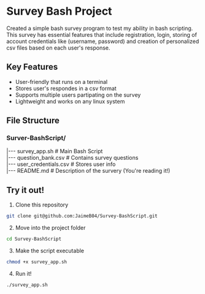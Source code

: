 # Survey Bash Project

Created a simple bash survey program to test my ability in bash scripting. This survey has essential
features that include registration, login, storing of account credentials like (username, password)
and creation of personalized csv files based on each user's response.

## Key Features
- User-friendly that runs on a terminal
- Stores user's respondes in a csv format
- Supports multiple users partipating on the survey
- Lightweight and works on any linux system

## File Structure
### Surver-BashScript/
 |--- survey_app.sh          # Main Bash Script  
 |--- question_bank.csv      # Contains survey questions  
 |--- user_credentials.csv   # Stores user info  
 |--- README.md              # Description of the survery (You're reading it!)  

## Try it out!
1. Clone this repository
```bash 
git clone git@github.com:JaimeB04/Survey-BashScript.git
```

2. Move into the project folder
```bash
cd Survey-BashScript
```

3. Make the script executable 
```bash
chmod +x survey_app.sh
```

4. Run it!
```bash 
./survey_app.sh
```
